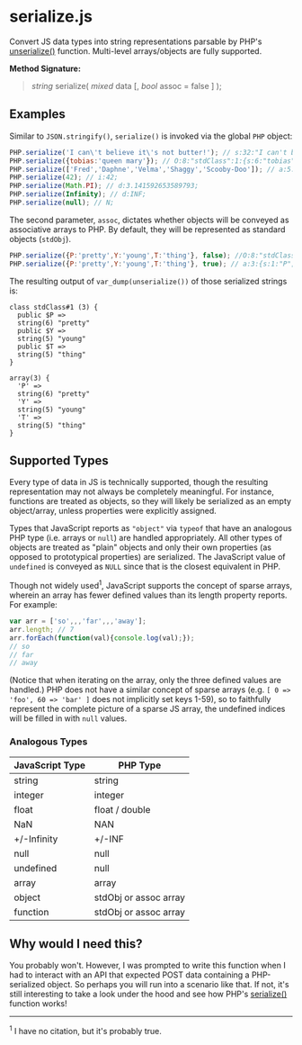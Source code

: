 # serialize.js
Convert JS data types into string representations parsable by PHP's [unserialize()](http://php.net/manual/en/function.unserialize.php) function. Multi-level arrays/objects 
are fully supported.

**Method Signature:**
> _string_ serialize( _mixed_ data [, _bool_ assoc = false ] );

## Examples
Similar to `JSON.stringify()`, `serialize()` is invoked via the global `PHP` object:
```js
PHP.serialize('I can\'t believe it\'s not butter!'); // s:32:"I can't believe it's not butter!";
PHP.serialize({tobias:'queen mary'}); // O:8:"stdClass":1:{s:6:"tobias";s:10:"queen mary";}
PHP.serialize(['Fred','Daphne','Velma','Shaggy','Scooby-Doo']); // a:5:{i:0;s:4:"Fred";i:1;s:6:"Daphne";i:2;s:5:"Velma";i:3;s:6:"Shaggy";i:4;s:10:"Scooby-Doo";}
PHP.serialize(42); // i:42;
PHP.serialize(Math.PI); // d:3.141592653589793;
PHP.serialize(Infinity); // d:INF;
PHP.serialize(null); // N;
```
The second parameter, `assoc`, dictates whether objects will be conveyed as associative arrays to PHP. By default, they will
be represented as standard objects (`stdObj`).
```js
PHP.serialize({P:'pretty',Y:'young',T:'thing'}, false); //O:8:"stdClass":3:{s:1:"P";s:6:"pretty";s:1:"Y";s:5:"young";s:1:"T";s:5:"thing";}
PHP.serialize({P:'pretty',Y:'young',T:'thing'}, true); // a:3:{s:1:"P";s:6:"pretty";s:1:"Y";s:5:"young";s:1:"T";s:5:"thing";}
```
The resulting output of `var_dump(unserialize())` of those serialized strings is:
```
class stdClass#1 (3) {
  public $P =>
  string(6) "pretty"
  public $Y =>
  string(5) "young"
  public $T =>
  string(5) "thing"
}

array(3) {
  'P' =>
  string(6) "pretty"
  'Y' =>
  string(5) "young"
  'T' =>
  string(5) "thing"
}
```

## Supported Types
Every type of data in JS is technically supported, though the resulting representation may not always be completely 
meaningful. For instance, functions are treated as objects, so they will likely be serialized as an empty 
object/array, unless properties were explicitly assigned. 

Types that JavaScript reports as `"object"` via `typeof` that have an analogous PHP type 
(i.e. arrays or `null`) are handled appropriately. All other types of objects are treated as 
"plain" objects and only their own properties (as opposed to prototypical properties) 
are serialized. The JavaScript value of `undefined` is conveyed as `NULL` since that is the closest equivalent in PHP.

Though not widely used<sup>1</sup>, JavaScript supports the concept of sparse arrays, wherein an array 
has fewer defined values than its length property reports. For example:
```js
var arr = ['so',,,'far',,,'away'];
arr.length; // 7
arr.forEach(function(val){console.log(val);});
// so
// far
// away
```
(Notice that when iterating on the array, only the three defined values are handled.) PHP does not have a similar 
concept of sparse arrays (e.g. `[ 0 => 'foo', 60 => 'bar' ]` does not implicitly set keys 1-59), so to
faithfully represent the complete picture of a sparse JS array, the undefined indices will be filled in with `null` values.

### Analogous Types
| JavaScript Type  | PHP Type |
| ------------ | ------------- |
| string | string |
| integer | integer |
| float | float / double |
| NaN | NAN |
| +/-Infinity | +/-INF |
| null | null |
| undefined | null |
| array | array |
| object | stdObj or assoc array |
| function | stdObj or assoc array |

## Why would I need this?
You probably won't. However, I was prompted to write this function when I had to interact with an API that expected 
POST data containing a PHP-serialized object. So perhaps you will run into a scenario like that. If not, 
it's still interesting to take a look under the hood and see how PHP's
[serialize()](http://php.net/manual/en/function.serialize.php) function works!

---
<sup>1</sup> I have no citation, but it's probably true.
